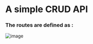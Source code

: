 # A simple CRUD API 
### The routes are defined as :



![image](https://user-images.githubusercontent.com/83744021/234863565-8c9f2b46-4ba0-48a3-a7e7-2617d5d5bd64.png)
